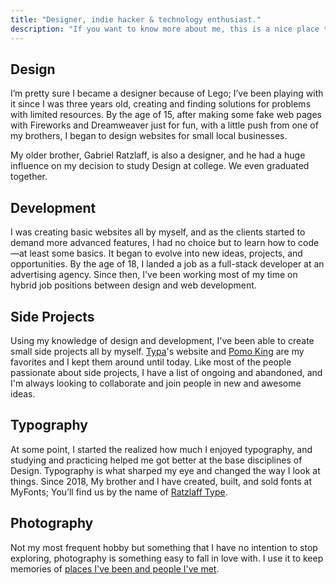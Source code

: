 ```yaml
---
title: "Designer, indie hacker & technology enthusiast."
description: "If you want to know more about me, this is a nice place to start."
---
```


## Design

I’m pretty sure I became a designer because of Lego; I’ve been playing with it since I was three years old, creating and finding solutions for problems with limited resources. By the age of 15, after making some fake web pages with Fireworks and Dreamweaver just for fun, with a little push from one of my brothers, I began to design websites for small local businesses.

My older brother, Gabriel Ratzlaff, is also a designer, and he had a huge influence on my decision to study Design at college. We even graduated together.

## Development

I was creating basic websites all by myself, and as the clients started to demand more advanced features, I had no choice but to learn how to code—at least some basics. It began to evolve into new ideas, projects, and opportunities. By the age of 18, I landed a job as a full-stack developer at an advertising agency. Since then, I've been working most of my time on hybrid job positions between design and web development.

## Side Projects

Using my knowledge of design and development, I've been able to create small side projects all by myself. [Typa](/work/typa/)'s website and [Pomo King](/work/pomo-king/) are my favorites and I kept them around until today. Like most of the people passionate about side projects, I have a list of ongoing and abandoned, and I'm always looking to collaborate and join people in new and awesome ideas.

## Typography

At some point, I started the realized how much I enjoyed typography, and studying and practicing helped me got better at the base disciplines of Design. Typography is what sharped my eye and changed the way I look at things. Since 2018, My brother and I have created, built, and sold fonts at MyFonts; You’ll find us by the name of [Ratzlaff Type](https://www.myfonts.com/foundry/ratzlaff-type/).

## Photography

Not my most frequent hobby but something that I have no intention to stop exploring, photography is something easy to fall in love with. I use it to keep memories of [places I've been and people I've met](/photography/).

